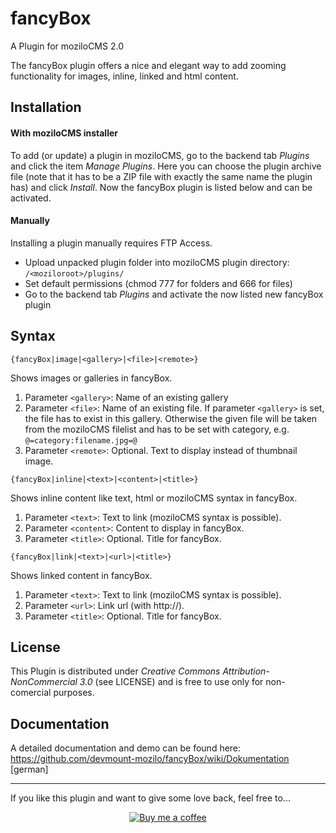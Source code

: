fancyBox
===========

A Plugin for moziloCMS 2.0

The fancyBox plugin offers a nice and elegant way to add zooming functionality for images, inline, linked and html content.

## Installation
#### With moziloCMS installer
To add (or update) a plugin in moziloCMS, go to the backend tab *Plugins* and click the item *Manage Plugins*. Here you can choose the plugin archive file (note that it has to be a ZIP file with exactly the same name the plugin has) and click *Install*. Now the fancyBox plugin is listed below and can be activated.

#### Manually
Installing a plugin manually requires FTP Access.
- Upload unpacked plugin folder into moziloCMS plugin directory: `/<moziloroot>/plugins/`
- Set default permissions (chmod 777 for folders and 666 for files)
- Go to the backend tab *Plugins* and activate the now listed new fancyBox plugin

## Syntax
```
{fancyBox|image|<gallery>|<file>|<remote>}
```
Shows images or galleries in fancyBox.

1. Parameter `<gallery>`: Name of an existing gallery
2. Parameter `<file>`: Name of an existing file. If parameter `<gallery>` is set, the file has to exist in this gallery. Otherwise the given file will be taken from the moziloCMS filelist and has to be set with category, e.g. `@=category:filename.jpg=@`
3. Parameter `<remote>`: Optional. Text to display instead of thumbnail image.

```
{fancyBox|inline|<text>|<content>|<title>}
```
Shows inline content like text, html or moziloCMS syntax in fancyBox.

1. Parameter `<text>`: Text to link (moziloCMS syntax is possible).
2. Parameter `<content>`: Content to display in fancyBox.
3. Parameter `<title>`: Optional. Title for fancyBox.

```
{fancyBox|link|<text>|<url>|<title>}
```
Shows linked content in fancyBox.

1. Parameter `<text>`: Text to link (moziloCMS syntax is possible).
2. Parameter `<url>`: Link url (with http://).
3. Parameter `<title>`: Optional. Title for fancyBox.

## License
This Plugin is distributed under *Creative Commons Attribution-NonCommercial 3.0* (see LICENSE) and is free to use only for non-comercial purposes.

## Documentation
A detailed documentation and demo can be found here:  
https://github.com/devmount-mozilo/fancyBox/wiki/Dokumentation [german]

---

If you like this plugin and want to give some love back, feel free to...

<p align="center">
  <a href="https://www.buymeacoffee.com/devmount" target="_blank">
  <img alt="Buy me a coffee" src="https://user-images.githubusercontent.com/5441654/44213163-60a91100-a16d-11e8-9d5d-7d862cae7b7c.png">
  </a>
</p>
